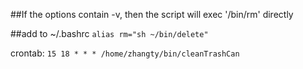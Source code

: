 ##If the options contain -v, then the script will exec '/bin/rm' directly

##add to ~/.bashrc
`
alias rm="sh ~/bin/delete"                                                                                                                   
`

crontab:
`
15 18 * * * /home/zhangty/bin/cleanTrashCan
`